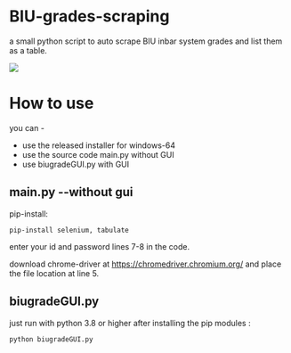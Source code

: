# BIU-grades-scraping
a small python script to auto scrape BIU inbar system grades and list them as a table.

 <img src="https://i.ibb.co/g9rZRn4/appbiu.png">


# How to use
you can -
* use the released installer for windows-64
* use the source code main.py without GUI
* use biugradeGUI.py with GUI
## main.py --without gui
pip-install:
```
pip-install selenium, tabulate
```


enter your id and password lines 7-8 in the code.

download chrome-driver at https://chromedriver.chromium.org/
and place the file location at line 5.
## biugradeGUI.py
just run with python 3.8 or higher  after installing the pip modules :
```
python biugradeGUI.py
```
